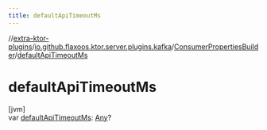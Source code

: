 ```yaml
---
title: defaultApiTimeoutMs
---
```


//[extra-ktor-plugins](../../../index.md)/[io.github.flaxoos.ktor.server.plugins.kafka](../index.md)/[ConsumerPropertiesBuilder](index.md)/[defaultApiTimeoutMs](default-api-timeout-ms.md)

# defaultApiTimeoutMs

[jvm]\
var [defaultApiTimeoutMs](default-api-timeout-ms.md): [Any](https://kotlinlang.org/api/latest/jvm/stdlib/kotlin/-any/index.md)?





